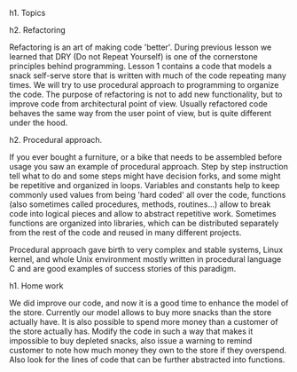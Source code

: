 
h1. Topics

h2. Refactoring

Refactoring is an art of making code 'better'. During previous lesson we learned that DRY (Do not Repeat Yourself) is one of the cornerstone principles behind programming. Lesson 1 contains a code that models a snack self-serve store that is written with much of the code repeating many times. We will try to use procedural approach to programming to organize the code. The purpose of refactoring is not to add new functionality, but to improve code from architectural point of view. Usually refactored code behaves the same way from the user point of view, but is quite different under the hood.

h2. Procedural approach.

If you ever bought a furniture, or a bike that needs to be assembled before usage you saw an example of procedural approach. Step by step instruction tell what to do and some steps might have decision forks, and some might be repetitive and organized in loops. Variables and constants help to keep commonly used values from being 'hard coded' all over the code, functions (also sometimes called procedures, methods, routines...) allow to break code into logical pieces and allow to abstract repetitive work. Sometimes functions are organized into libraries, which can be distributed separately from the rest of the code and reused in many different projects. 

Procedural approach gave birth to very complex and stable systems, Linux kernel, and whole Unix environment mostly written in procedural language C and are good examples of success stories of this paradigm.


h1. Home work

We did improve our code, and now it is a good time to enhance the model of the store. Currently our model allows to buy more snacks than  the store actually have. It is also possible to spend more money than a customer of the store actually has. Modify the code in such a way that makes it impossible to buy depleted snacks, also issue a warning to remind customer to note how much money they own to the store if they overspend. Also look for the lines of code that can be further abstracted into functions.
